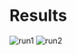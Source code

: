 # Results
![run1](https://cdn.discordapp.com/attachments/781689620882128927/1104212264816476361/image.png)
![run2](https://cdn.discordapp.com/attachments/781689620882128927/1104214139829751929/image.png)
